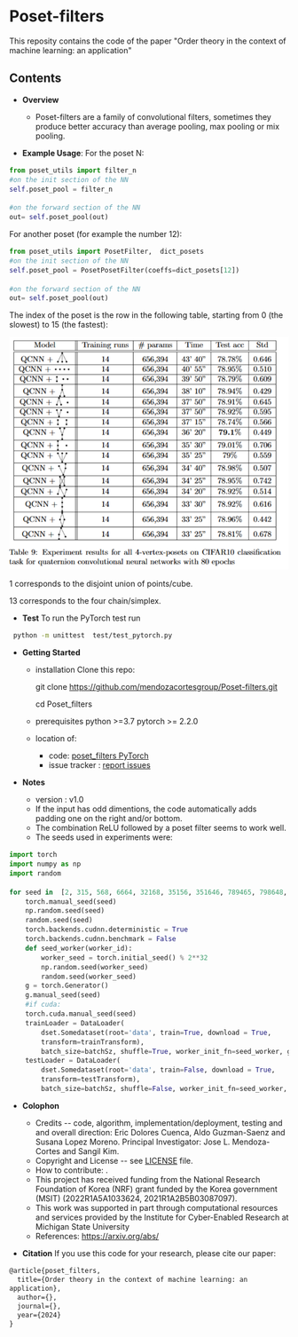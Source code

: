 # Poset-filters

This reposity contains the code of the paper "Order theory in the context of machine learning: an application"

## Contents


* **Overview**
  - Poset-filters are a family of convolutional filters, sometimes they produce better accuracy than average pooling, max pooling or mix pooling.

    
 
* **Example Usage**: 
For the poset N:
```python
from poset_utils import filter_n 
#on the init section of the NN
self.poset_pool = filter_n

#on the forward section of the NN
out= self.poset_pool(out)
```
   
For another poset (for example the number 12):
```python
from poset_utils import PosetFilter,  dict_posets
#on the init section of the NN
self.poset_pool = PosetPosetFilter(coeffs=dict_posets[12])

#on the forward section of the NN
out= self.poset_pool(out)
```
The index of the poset is the row in the following table, starting from 0 (the slowest) to 15 (the fastest):

  ![standart](img/table.png)

1 corresponds to the disjoint union of points/cube.

13 corresponds to the four chain/simplex.


* **Test**
To run the PyTorch test run
```bash
 python -m unittest  test/test_pytorch.py
```




* **Getting Started**
  - installation
    Clone this repo:
 
    git clone https://github.com/mendozacortesgroup/Poset-filters.git

    cd Poset_filters

  - prerequisites
    python >=3.7
    pytorch >= 2.2.0

  - location of:
    - code: [poset_filters PyTorch](poset_utils.py)
    - issue tracker : [report issues](https://github.com/mendozacortesgroup/Poset-filters/issues)



* **Notes**
  - version : v1.0
  - If the input has odd dimentions, the code automatically adds padding one on the right and/or bottom.
  - The combination ReLU followed by a poset filter seems to work well.
  - The seeds used in experiments were:
```python
import torch
import numpy as np
import random

for seed in  [2, 315, 568, 6664, 32168, 35156, 351646, 789465, 798648, 4861351, 8465864, 9876568, 6567979, 83115846]:
    torch.manual_seed(seed)
    np.random.seed(seed)
    random.seed(seed)
    torch.backends.cudnn.deterministic = True
    torch.backends.cudnn.benchmark = False
    def seed_worker(worker_id):
        worker_seed = torch.initial_seed() % 2**32
        np.random.seed(worker_seed)
        random.seed(worker_seed)
    g = torch.Generator()
    g.manual_seed(seed)
    #if cuda:
    torch.cuda.manual_seed(seed)
    trainLoader = DataLoader(
        dset.Somedataset(root='data', train=True, download = True,
        transform=trainTransform),
        batch_size=batchSz, shuffle=True, worker_init_fn=seed_worker, generator=g,  **kwargs) #Note the seed_worker and generator
    testLoader = DataLoader(
        dset.Somedataset(root='data', train=False, download = True,
        transform=testTransform),
        batch_size=batchSz, shuffle=False, worker_init_fn=seed_worker, generator=g, **kwargs)
```


* **Colophon**
  - Credits -- code, algorithm, implementation/deployment, testing and and overall direction: Eric Dolores Cuenca, Aldo Guzman-Saenz and Susana Lopez Moreno. Principal Investigator: Jose L. Mendoza-Cortes and Sangil Kim.  
  - Copyright and License -- see [LICENSE](somefile) file.
  - How to contribute: .
  - This project has received funding from the National Research Foundation of Korea (NRF) grant funded by the Korea government (MSIT) (2022R1A5A1033624, 2021R1A2B5B03087097).
  - This work was supported in part through computational resources and services provided by the Institute for Cyber-Enabled Research at Michigan State University
  - References:  https://arxiv.org/abs/
  
* **Citation**
If you use this code for your research, please cite our paper:

```
@article{poset_filters,
  title={Order theory in the context of machine learning: an application},
  author={},
  journal={},
  year={2024}
}
```
